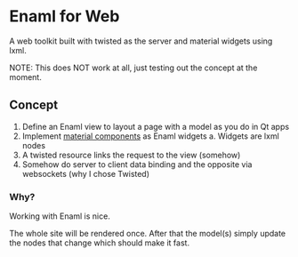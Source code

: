 # Enaml for Web #

A web toolkit built with twisted as the server and material widgets using lxml. 

NOTE: This does NOT work at all, just testing out the concept at the moment.

## Concept ##

1. Define an Enaml view to layout a page with a model as you do in Qt apps 
2. Implement [material components](https://getmdl.io/components/index.html) as Enaml widgets
    a. Widgets are lxml nodes 
3. A twisted resource links the request to the view (somehow)
4. Somehow do server to client data binding and the opposite via websockets (why I chose Twisted)


### Why? ###

Working with Enaml is nice. 

The whole site will be rendered once. After that the model(s) simply update the nodes that change which should make it fast.



